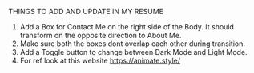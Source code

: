 THINGS TO ADD AND UPDATE IN MY RESUME

1. Add a Box for Contact Me on the right side of the Body. It should transform on the opposite direction to About Me.
2. Make sure both the boxes dont overlap each other during transition.
3. Add a Toggle button to change between Dark Mode and Light Mode.
4. For ref look at this website https://animate.style/
